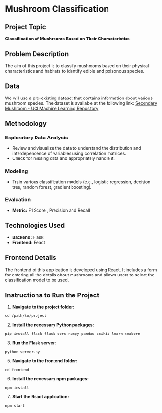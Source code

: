 # Mushroom Classification

## Project Topic

**Classification of Mushrooms Based on Their Characteristics**

## Problem Description

The aim of this project is to classify mushrooms based on their physical characteristics and habitats to identify edible and poisonous species.

## Data

We will use a pre-existing dataset that contains information about various mushroom species. The dataset is available at the following link: [Secondary Mushroom - UCI Machine Learning Repository](https://archive.ics.uci.edu/ml/datasets/Mushroom)

## Methodology

### Exploratory Data Analysis

* Review and visualize the data to understand the distribution and interdependence of variables using correlation matrices.
* Check for missing data and appropriately handle it.

### Modeling

* Train various classification models (e.g., logistic regression, decision tree, random forest, gradient boosting).

### Evaluation

* **Metric:** F1 Score , Precision and Recall

## Technologies Used

* **Backend:** Flask
* **Frontend:** React

## Frontend Details

The frontend of this application is developed using React. It includes a form for entering all the details about mushrooms and allows users to select the classification model to be used.



## Instructions to Run the Project

1. **Navigate to the project folder:**

```
cd /path/to/project
```

2. **Install the necessary Python packages:**

```
pip install flask flask-cors numpy pandas scikit-learn seaborn
```

3. **Run the Flask server:**

```
python server.py
```

5. **Navigate to the frontend folder:**

```
cd frontend
```

6. **Install the necessary npm packages:**

```
npm install
```

7. **Start the React application:**

```
npm start
```
